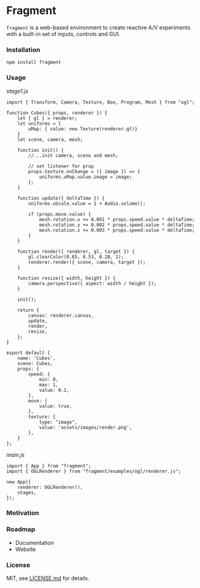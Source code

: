 # Fragment

`fragment` is a web-based environment to create reactive A/V experiments with a built-in set of inputs, controls and GUI.

### Installation

```
npm install fragment
```

### Usage

*stage1.js*
```
import { Transform, Camera, Texture, Box, Program, Mesh } from "ogl";

function Cubes({ props, renderer }) {
    let { gl } = renderer;
    let uniforms = {
        uMap: { value: new Texture(renderer.gl)}
    }
    let scene, camera, mesh;

    function init() {
        //...init camera, scene and mesh;

        // set listener for prop
        props.texture.onChange = ({ image }) => {
            uniforms.uMap.value.image = image;
        };
    }

    function update({ deltaTime }) {
        uniforms.uScale.value = 1 + Audio.volume();

        if (props.move.value) {
            mesh.rotation.x += 0.001 * props.speed.value * deltaTime;
            mesh.rotation.y += 0.002 * props.speed.value * deltaTime;
            mesh.rotation.z += 0.003 * props.speed.value * deltaTime;
        }
    }

    function render({ renderer, gl, target }) {
        gl.clearColor(0.65, 0.53, 0.28, 1);
        renderer.render({ scene, camera, target });
    }

    function resize({ width, height }) {
        camera.perspective({ aspect: width / height });
    }

    init();

    return {
        canvas: renderer.canvas,
        update,
        render,
        resize,
    };
}

export default {
    name: 'Cubes',
    scene: Cubes,
    props: {
        speed: {
            min: 0,
            max: 1,
            value: 0.1,
        },
        move: {
            value: true,
        },
        texture: {
            type: "image",
            value: 'assets/images/render.png',
        },
    }
};
```


*main.js*
```
import { App } from "fragment";
import { OGLRenderer } from "fragment/examples/ogl/renderer.js";

new App({
    renderer: OGLRenderer(),
    stages,
});

```

### Motivation


### Roadmap

- Documentation
- Website

### License

MIT, see [LICENSE.md](http://github.com/raphaelameaume/fragment/blob/master/LICENSE.md) for details.
